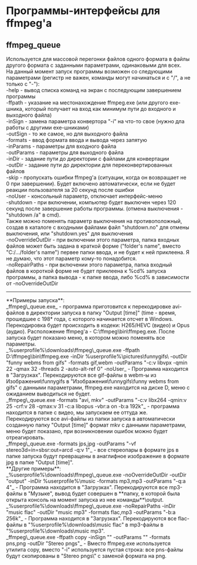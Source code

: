 # Программы-интерфейсы для ffmpeg'а
## ffmpeg\_queue
Используется для массовой перегонки файлов одного формата в файлы другого формата с заданными параметрами, одинаковыми для всех.<br>
На данный момент запуск программы возможен со следующими параметрами (регистр не важен, команды могут начинаться и с "/", а не только с "-"):<br>
-help - вывод списка команд на экран с последующим завершением программы<br>
-ffpath - указание на местонахождение ffmpeg.exe (или другого exe-шника, который получает на вход как минимум пути до входного и выходного файла)<br>
-inSign - замена параметра конвертора "-i" на что-то свое (нужно дла работы с другими exe-шниками)<br>
-outSign - то же самое, но для выходного файла<br>
-formats - ввод формата ввода и вывода через запятую<br>
-inParams - параметры для входного файла<br>
-outParams - параметры для выходного файла<br>
-inDir - задание пути до директории с файлами для конвертации<br>
-outDir - задание пути до директории для переконвертированных файлов<br>
-skip - пропускать ошибки ffmpeg'а (ситуации, когда он возвращает не 0 при завершении). Будет включено автоматически, если не будет реакции пользователя за 20 секунд после ошибки<br>
-noUser - консольный параметр, отключает интерфейс-меню<br>
-shutdown - при включении, компьютер будет выключен через 120 секунд после завершение работы программы. (отмена выключения - "shutdown /a" в cmd).<br>
            Также можно поменять параметр выключения на противоположный, создав в каталоге с входными файлами файл "shutdown.no" для отмены выключения, или "shutdown.yes" для выключения<br>
-noOverrideOutDir - при включении этого параметра, папка входных файлов может быть задана в краткой форме ("folder's name", вместо "C:/.../folder's name") первее папки ввода, и не будет к ней приклеена. Я не думаю, что этот параметр кому-то понадобится.<br>
-noRepairPaths - при включении этого параметра, папка входный файлов в короткой форме не будет приклеена к %cd% запуска программы, а папка вывода - к папке ввода, либо %cd% в зависимости от -noOverrideOutDir<br>
<hr>
**Примеры запуска**:<br>
_ffmpeg\_queue.exe_ - программа приготовится к перекодировке avi-файлов в директории запуска в папку "Output [time]" (time - время, прошедшее с 198* года, с которого начинается отсчет в Windows. Перекодировка будет происходить 
в кодеки: H265/HEVC (видео) и Opus (аудио). Расположение ffmpeg'а - C:\ffmpeg\bin\ffmpeg.exe. После запуска будет показано меню, в котором можно поменять все параметры.<br>
_%userprofile%\downloads\ffmpeg\_queue.exe -ffpath D:\ffmpeg\bin\ffmpeg.exe -inDir %userprofile%\pictures\funnygifs\ -outDir "funny webms from gifs" -formats gif,webm -outParams "-c:v libvpx -qmin 22 -qmax 32 -threads 2 -auto-alt-ref 0" -noUser_ -
Программа находится в "Загрузках". Перекодируются все gif-файлы в webm-ы из Изображения\funnygifs в "Изображения\funnygifs\funny webms from gifs" с данными параметрами, ffmpeg.exe находится на диске D, меню с ожиданием выводиться не будет.<br>
_ffmpeg\_queue.exe -formats "avi, mkv" -outParams "-c:v libx264 -qmin:v 25 -crf:v 28 -qmax:v 31 -c:a libopus -vbr:a on -b:a 192k"_ - программа находится в папке с видео, мы запускаем ее оттуда же. Перекодируются все avi-файлы 
из папки запуска в автоматически созданную папку "Output [time]" формат mkv с данными параметрами, меню будет показано, при возникновении ошибок можно будет отреагировать.<br>
_ffmpeg\_queue.exe -formats jps,jpg -outParams "-vf stereo3d=in=sbsr:out=arcd -q:v 1"_ - все стереопары в формате jps в папке запуска будут превращены в анаглифное изображение в формате jpg в папке "Output [time]".<br>
**Другие примеры**:<br>
_%userprofile%\downloads\ffmpeg\_queue.exe -noOverrideOutDir -outDir "output" -inDir %userprofile%\music -formats mp3,mp3 -outParams "-q:a 4"_ - Программа находится в "Загрузках". Перекодируются все mp3-файлы в "Музыке", 
вывод будет совершен в **папку, в которой была открыта консоль на момент запуска из нее команды**\output.<br>
_%userprofile%\downloads\ffmpeg\_queue.exe -noRepairPaths -inDir "music flac" -outDir "music mp3" -formats flac,mp3 -outParams "-b:a 256k"_ - Программа находится в "Загрузках". Перекодируются все flac-файлы в 
"%userprofile%\downloads\music flac" в mp3-файлы в "%userprofile%\downloads\music mp3".<br>
_ffmpeg\_queue.exe -ffpath copy -inSign "" -outParams "" -formats pns,png -outDir "Stereo pngs"_ - Вместо ffmpeg.exe используется утилита copy, вместо "-i" используется пустая строка: все pns-файлы будут скопированы в "Stereo pngs\" с 
заменой формата на png.<br>